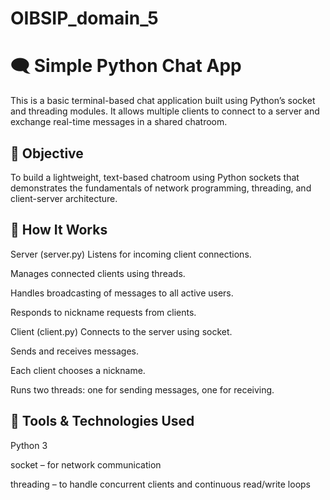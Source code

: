 # OIBSIP_domain_5

# 🗨️ Simple Python Chat App 
This is a basic terminal-based chat application built using Python’s socket and threading modules. It allows multiple clients to connect to a server and exchange real-time messages in a shared chatroom.

## 📌 Objective
To build a lightweight, text-based chatroom using Python sockets that demonstrates the fundamentals of network programming, threading, and client-server architecture.

## 🚀 How It Works
Server (server.py)
Listens for incoming client connections.

Manages connected clients using threads.

Handles broadcasting of messages to all active users.

Responds to nickname requests from clients.

Client (client.py)
Connects to the server using socket.

Sends and receives messages.

Each client chooses a nickname.

Runs two threads: one for sending messages, one for receiving.

## 🧰 Tools & Technologies Used
Python 3

socket – for network communication

threading – to handle concurrent clients and continuous read/write loops

